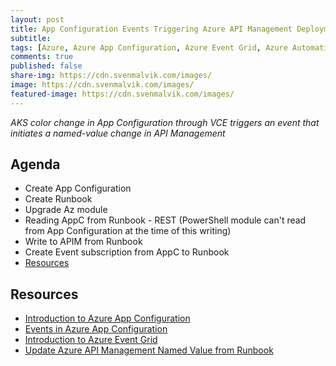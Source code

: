```yaml
---
layout: post
title: App Configuration Events Triggering Azure API Management Deployments
subtitle: 
tags: [Azure, Azure App Configuration, Azure Event Grid, Azure Automation Runbooks]
comments: true
published: false
share-img: https://cdn.svenmalvik.com/images/
image: https://cdn.svenmalvik.com/images/
featured-image: https://cdn.svenmalvik.com/images/
---
```


*AKS color change in App Configuration through VCE triggers an event that initiates a named-value change in API Management*

## Agenda

* Create App Configuration
* Create Runbook
* Upgrade Az module
* Reading AppC from Runbook - REST (PowerShell module can't read from App Configuration at the time of this writing)
* Write to APIM from Runbook
* Create Event subscription from AppC to Runbook
* [Resources](#resources)

## <a name="resources"></a>Resources

- [Introduction to Azure App Configuration](https://www.svenmalvik.com/azure-appconfiguration/)
- [Events in Azure App Configuration](https://docs.microsoft.com/en-us/azure/azure-app-configuration/concept-app-configuration-event)
- [Introduction to Azure Event Grid](https://docs.microsoft.com/en-us/azure/event-grid/overview)
- [Update Azure API Management Named Value from Runbook](https://gist.github.com/svenmalvik/a3fec9487aa82948d46f45f87ae805dc)
